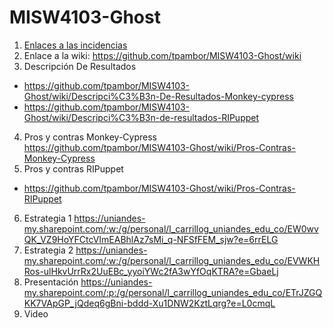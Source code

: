 # MISW4103-Ghost
1. [Enlaces a las incidencias]([/issues](https://github.com/tpambor/MISW4103-Ghost/issues))
2. Enlace a la wiki: https://github.com/tpambor/MISW4103-Ghost/wiki
3. Descripción De Resultados
- https://github.com/tpambor/MISW4103-Ghost/wiki/Descripci%C3%B3n-De-Resultados-Monkey-cypress 
- https://github.com/tpambor/MISW4103-Ghost/wiki/Descripci%C3%B3n-de-resultados-RIPuppet 
4. Pros y contras  Monkey-Cypress 
https://github.com/tpambor/MISW4103-Ghost/wiki/Pros-Contras-Monkey-Cypress 
5. Pros y contras RIPuppet 
- https://github.com/tpambor/MISW4103-Ghost/wiki/Pros-Contras-RIPuppet
6. Estrategia 1 
https://uniandes-my.sharepoint.com/:w:/g/personal/l_carrillog_uniandes_edu_co/EW0wvQK_VZ9HoYFCtcVImEABhlAz7sMi_q-NFSfFEM_sjw?e=6rrELG 
7. Estrategia 2 
https://uniandes-my.sharepoint.com/:w:/g/personal/l_carrillog_uniandes_edu_co/EVWKHRos-ulHkvUrrRx2UuEBc_yyoiYWc2fA3wYfOqKTRA?e=GbaeLj
8.  Presentación 
https://uniandes-my.sharepoint.com/:p:/g/personal/l_carrillog_uniandes_edu_co/ETrJZGQKK7VApGP_jQdeq6gBni-bddd-Xu1DNW2KztLqrg?e=L0cmqL
9.  Video 

